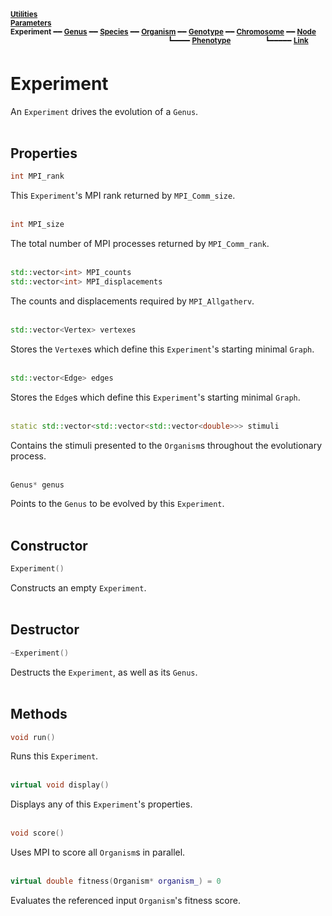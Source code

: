<sub>**[Utilities](utilities.md)**</sub>  
<sub>**[Parameters](parameters.md)**</sub>  
<sub>**Experiment** ━━ **[Genus](genus.md)** ━━ **[Species](species.md)** ━━ **[Organism](organism.md)** ━━ **[Genotype](genotype.md)** ━━ **[Chromosome](chromosome.md)** ━━ **[Node](node.md)**</sub>  
&nbsp;&nbsp;&nbsp;&nbsp;&nbsp;&nbsp;&nbsp;&nbsp;&nbsp;&nbsp;&nbsp;&nbsp;&nbsp;&nbsp;&nbsp;&nbsp;&nbsp;&nbsp;&nbsp;&nbsp;&nbsp;&nbsp;&nbsp;&nbsp;&nbsp;&nbsp;&nbsp;&nbsp;&nbsp;&nbsp;&nbsp;&nbsp;&nbsp;&nbsp;&nbsp;&nbsp;&nbsp;&nbsp;&nbsp;&nbsp;&nbsp;&nbsp;&nbsp;&nbsp;&nbsp;&nbsp;&nbsp;&nbsp;&nbsp;&nbsp;&nbsp;&nbsp;&nbsp;&nbsp;&nbsp;&nbsp;&nbsp;&nbsp;&nbsp;&nbsp;&nbsp;&nbsp;&nbsp;
<sup>┗━━━━ **[Phenotype](phenotype.md)**</sup>
&nbsp;&nbsp;&nbsp;&nbsp;&nbsp;&nbsp;&nbsp;&nbsp;&nbsp;&nbsp;&nbsp;&nbsp;
<sup>┗━━━━━ **[Link](link.md)**</sup>  

# Experiment

An `Experiment` drives the evolution of a `Genus`.  
&nbsp;


## Properties

```C++
int MPI_rank
```

This `Experiment`'s MPI rank returned by `MPI_Comm_size`.  
&nbsp;


```C++
int MPI_size
```

The total number of MPI processes returned by `MPI_Comm_rank`.  
&nbsp;


```C++
std::vector<int> MPI_counts
std::vector<int> MPI_displacements
```

The counts and displacements required by `MPI_Allgatherv`.  
&nbsp;


```C++
std::vector<Vertex> vertexes
```

Stores the `Vertex`es which define this `Experiment`'s starting minimal `Graph`.  
&nbsp;


```C++
std::vector<Edge> edges
```

Stores the `Edge`s which define this `Experiment`'s starting minimal `Graph`.  
&nbsp;


```C++
static std::vector<std::vector<std::vector<double>>> stimuli
```

Contains the stimuli presented to the `Organism`s throughout the evolutionary process.  
&nbsp;


```C++
Genus* genus
```

Points to the `Genus` to be evolved by this `Experiment`.  
&nbsp;


## Constructor

```C++
Experiment()
```

Constructs an empty `Experiment`.  
&nbsp;


## Destructor

```C++
~Experiment()
```

Destructs the `Experiment`, as well as its `Genus`.  
&nbsp;


## Methods

```C++
void run()
```

Runs this `Experiment`.  
&nbsp;


```C++
virtual void display()
```

Displays any of this `Experiment`'s properties.  
&nbsp;


```C++
void score()
```

Uses MPI to score all `Organism`s in parallel.  
&nbsp;


```C++
virtual double fitness(Organism* organism_) = 0
```

Evaluates the referenced input `Organism`'s fitness score.  
&nbsp;

